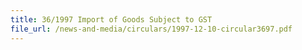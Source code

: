 ```yaml
---
title: 36/1997 Import of Goods Subject to GST
file_url: /news-and-media/circulars/1997-12-10-circular3697.pdf
---
```

